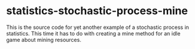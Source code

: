 # statistics-stochastic-process-mine

This is the source code for yet another example of a stochastic process in statistics. This time it has to do with creating a mine method for an idle game about mining resources.

